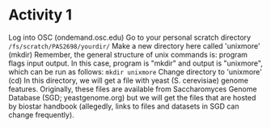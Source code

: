 # Activity 1
Log into OSC (ondemand.osc.edu)
Go to your personal scratch directory
`/fs/scratch/PAS2698/yourdir/`
Make a new directory here called 'unixmore' (mkdir)
Remember, the general structure of unix commands is: program flags input output. In this case, program is "mkdir" and output is "unixmore", which can be run as follows:
`mkdir unixmore`
Change directory to 'unixmore' (cd)
In this directory, we will get a file with yeast (S. cerevisiae) genome features. Originally, these files are available from Saccharomyces Genome Database (SGD; yeastgenome.org) but we will get the files that are hosted by biostar handbook (allegedly, links to files and datasets in SGD can change frequently).

